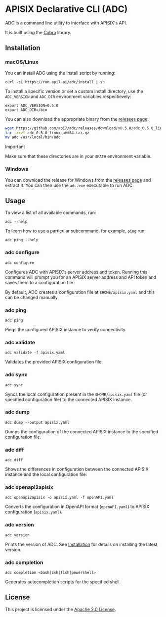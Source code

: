 # APISIX Declarative CLI (ADC)

ADC is a command line utility to interface with APISIX's API.

It is built using the [Cobra](https://github.com/spf13/cobra) library.

## Installation

### macOS/Linux

You can install ADC using the install script by running:

```shell
curl -sL https://run.api7.ai/adc/install | sh
```

To install a specific version or set a custom install directory, use the `ADC_VERSION` and `ADC_DIR` environment variables respectievely:

```shell
export ADC_VERSION=0.5.0
export ADC_DIR=/bin
```

You can also download the appropriate binary from the [releases page](https://github.com/api7/adc/releases):

```bash
wget https://github.com/api7/adc/releases/download/v0.5.0/adc_0.5.0_linux_amd64.tar.gz
tar -zxvf adc_0.5.0_linux_amd64.tar.gz
mv adc /usr/local/bin/adc
```

> [!IMPORTANT]
> Make sure that these directories are in your `$PATH` environment variable.

### Windows

You can download the release for Windows from the [releases page](https://github.com/api7/adc/releases) and extract it. You can then use the `adc.exe` executable to run ADC.

## Usage

To view a list of all available commands, run:

```shell
adc --help
```

To learn how to use a particular subcommand, for example, `ping` run:

```shell
adc ping --help
```

### adc configure

```shell
adc configure
```

Configures ADC with APISIX's server address and token. Running this command will prompt you for an APISIX server address and API token and saves them to a configuration file.

By default, ADC creates a configuration file at `$HOME/apisix.yaml` and this can be changed manually.

### adc ping

```shell
adc ping
```

Pings the configured APISIX instance to verify connectivity.

### adc validate

```shell
adc validate -f apisix.yaml
```

Validates the provided APISIX configuration file.

### adc sync

```shell
adc sync
```

Syncs the local configuration present in the `$HOME/apisix.yaml` file (or specified configuration file) to the connected APISIX instance.

### adc dump

```shell
adc dump --output apisix.yaml
```

Dumps the configuration of the connected APISIX instance to the specified configuration file.

### adc diff

```shell
adc diff
```

Shows the differences in configuration between the connected APISIX instance and the local configuration file.

### adc openapi2apisix

```shell
adc openapi2apisix -o apisix.yaml -f openAPI.yaml
```

Converts the configuration in OpenAPI format (`openAPI.yaml`) to APISIX configuration (`apisix.yaml`).

### adc version

```shell
adc version
```

Prints the version of ADC. See [Installation](#installation) for details on installing the latest version.

### adc completion

```shell
adc completion <bash|zsh|fish|powershell>
```

Generates autocompletion scripts for the specified shell.

## License

This project is licensed under the [Apache 2.0 License](LICENSE).
